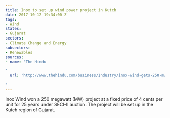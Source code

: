 ```yaml
---
title: Inox to set up wind power project in Kutch
date: 2017-10-12 19:34:00 Z
tags:
- Wind
states:
- Gujarat
sectors:
- Climate Change and Energy
subsectors:
- Renewables
sources:
- name: 'The Hindu

'
  url: 'http://www.thehindu.com/business/Industry/inox-wind-gets-250-mw-project-in-gujarat/article19807232.ece

'
---
```


Inox Wind won a 250 megawatt (MW) project at a fixed price of 4 cents per unit for 25 years under SECI-II auction. The project will be set up in the Kutch region of Gujarat.
